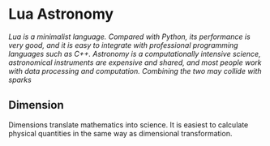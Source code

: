 # Lua Astronomy
*Lua is a minimalist language. Compared with Python, its performance is very good, and it is easy to integrate with professional programming languages such as C++.*
*Astronomy is a computationally intensive science, astronomical instruments are expensive and shared, and most people work with data processing and computation.*
*Combining the two may collide with sparks*

## Dimension
Dimensions translate mathematics into science. It is easiest to calculate physical quantities in the same way as dimensional transformation.


